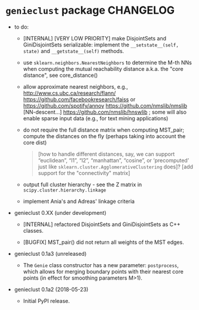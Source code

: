 `genieclust` package CHANGELOG
==============================

* to do:

    * [INTERNAL] [VERY LOW PRIORITY] make DisjointSets and GiniDisjointSets
    serializable: implement the `__setstate__(self, state)` and
    `__getstate__(self)` methods.

    * use `sklearn.neighbors.NearestNeighbors` to determine the M-th NNs
    when computing the mutual reachability distance a.k.a. the "core distance",
    see core_distance()

    * allow approximate nearest neighbors, e.g.,
    http://www.cs.ubc.ca/research/flann/
    https://github.com/facebookresearch/faiss or
    https://github.com/spotify/annoy
    https://github.com/nmslib/nmslib  [NN-descent...]
    https://github.com/nmslib/hnswlib ;
    some will also enable sparse input data (e.g., for text mining applications)

    * do not require the full distance matrix when computing MST_pair;
    compute the distances on the fly (perhaps taking into account the core dist)

        > [how to handle different distances, say, we can support
        > “euclidean”, “l1”, “l2”, “manhattan”, “cosine”, or ‘precomputed’
        > just like `sklearn.cluster.AgglomerativeClustering` does]?
        > [add support for the "connectivity" matrix]

    * output full cluster hierarchy - see the Z matrix in
    `scipy.cluster.hierarchy.linkage`

    * implement Ania's and Adreas' linkage criteria


* genieclust 0.XX (under development)

    * [INTERNAL] refactored DisjointSets and GiniDisjointSets as C++ classes.

    * [BUGFIX] MST_pair() did not return all weights of the MST edges.



* genieclust 0.1a3 (unreleased)

    * The `Genie` class constructor has a new parameter: `postprocess`,
    which allows for merging boundary points with their nearest core points
    (in effect for smoothing parameters M>1).


* genieclust 0.1a2 (2018-05-23)

    * Initial PyPI release.
